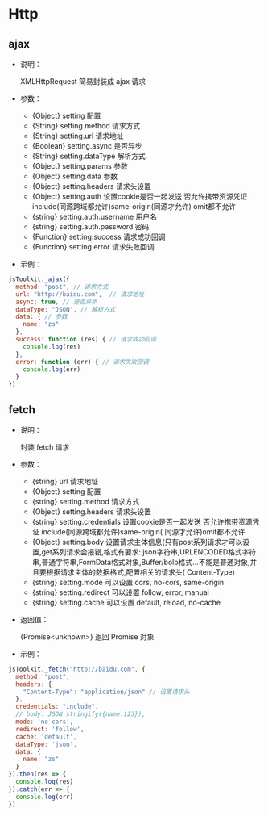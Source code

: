 # Http

## ajax

- 说明：

	XMLHttpRequest 简易封装成 ajax 请求

- 参数：

    - {Object} setting 配置
    - {String} setting.method 请求方式
    - {String} setting.url 请求地址
    - {Boolean} setting.async 是否异步
    - {String} setting.dataType 解析方式
    - {Object} setting.params 参数
    - {Object} setting.data 参数
    - {Object} setting.headers 请求头设置
    - {Object} setting.auth 设置cookie是否一起发送 否允许携带资源凭证 include(同源跨域都允许)same-origin(同源才允许)
      omit都不允许
    - {string} setting.auth.username 用户名
    - {string} setting.auth.password 密码
    - {Function} setting.success 请求成功回调
    - {Function} setting.error 请求失败回调

- 示例：

```js
jsToolkit._ajax({
  method: "post", // 请求方式
  url: "http://baidu.com",  // 请求地址
  async: true, // 是否异步
  dataType: "JSON", // 解析方式
  data: { // 参数
    name: "zs"
  },
  success: function (res) { // 请求成功回调
    console.log(res)
  },
  error: function (err) { // 请求失败回调
    console.log(err)
  }
})
```

## fetch

- 说明：

	封装 fetch 请求

- 参数：

    - {string} url 请求地址
    - {Object} setting 配置
    - {string} setting.method 请求方式
    - {Object} setting.headers 请求头设置
    - {string} setting.credentials 设置cookie是否一起发送 否允许携带资源凭证 include(同源跨域都允许)same-origin(
      同源才允许)omit都不允许
    - {Object} setting.body 设置请求主体信息(只有post系列请求才可以设置,get系列请求会报错,格式有要求:
      json字符串,URLENCODED格式字符串,普通字符串,FormData格式对象,Buffer/bolb格式...不能是普通对象,并且要根据请求主体的数据格式,配置相关的请求头(
      Content-Type)
    - {string} setting.mode 可以设置 cors, no-cors, same-origin
    - {string} setting.redirect 可以设置 follow, error, manual
    - {string} setting.cache 可以设置 default, reload, no-cache

- 返回值：

  {Promise\<unknown\>} 返回 Promise 对象

- 示例：

```js
jsToolkit._fetch("http://baidu.com", {
  method: "post",
  headers: {
    "Content-Type": "application/json" // 设置请求头
  },
  credentials: "include",
  // body: JSON.stringify({name:123}),
  mode: 'no-cors',
  redirect: 'follow',
  cache: 'default',
  dataType: 'json',
  data: {
    name: "zs"
  }
}).then(res => {
  console.log(res)
}).catch(err => {
  console.log(err)
})
```
